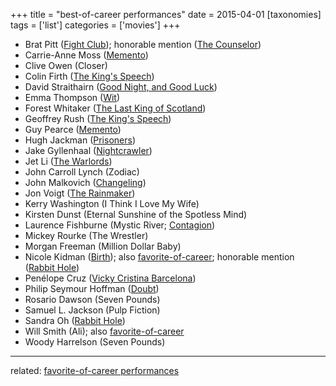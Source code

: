 +++
title = "best-of-career performances"
date = 2015-04-01
[taxonomies]
tags = ['list']
categories = ['movies']
+++

-   Brat Pitt ([Fight Club]); honorable mention ([The Counselor])
-   Carrie-Anne Moss ([Memento])
-   Clive Owen (Closer)
-   Colin Firth ([The King's Speech])
-   David Straithairn ([Good Night, and Good Luck])
-   Emma Thompson ([Wit])
-   Forest Whitaker ([The Last King of Scotland])
-   Geoffrey Rush ([The King's Speech])
-   Guy Pearce ([Memento])
-   Hugh Jackman ([Prisoners])
-   Jake Gyllenhaal ([Nightcrawler])
-   Jet Li ([The Warlords])
-   John Carroll Lynch (Zodiac)
-   John Malkovich ([Changeling])
-   Jon Voigt ([The Rainmaker])
-   Kerry Washington (I Think I Love My Wife)
-   Kirsten Dunst (Eternal Sunshine of the Spotless Mind)
-   Laurence Fishburne (Mystic River; [Contagion])
-   Mickey Rourke (The Wrestler)
-   Morgan Freeman (Million Dollar Baby)
-   Nicole Kidman ([Birth]); also [favorite-of-career]; honorable
    mention ([Rabbit Hole])
-   Penélope Cruz ([Vicky Cristina Barcelona])
-   Philip Seymour Hoffman ([Doubt])
-   Rosario Dawson (Seven Pounds)
-   Samuel L. Jackson (Pulp Fiction)
-   Sandra Oh ([Rabbit Hole])
-   Will Smith (Ali); also [favorite-of-career]
-   Woody Harrelson (Seven Pounds)

---

related: [favorite-of-career performances][favorite-of-career]

  [Fight Club]: http://tshepang.net/fight-club-1999
  [The Counselor]: http://tshepang.net/the-counselor-2013
  [Memento]: http://tshepang.net/memento-2000
  [The King's Speech]: http://tshepang.net/the-king-s-speech-2010
  [Good Night, and Good Luck]: http://tshepang.net/good-night-and-good-luck-2005
  [Wit]: http://tshepang.net/wit-2001
  [The Last King of Scotland]: http://tshepang.net/the-last-king-of-scotland-2006
  [Prisoners]: http://tshepang.net/prisoners-2013
  [Nightcrawler]: http://tshepang.net/nightcrawler
  [The Warlords]: http://tshepang.net/the-warlords-2007
  [Changeling]: http://tshepang.net/changeling-2008
  [The Rainmaker]: http://tshepang.net/the-rainmaker-1997
  [Contagion]: http://tshepang.net/contagion-2011
  [Birth]: http://tshepang.net/birth-2004
  [favorite-of-career]: http://tshepang.net/favorite-of-career-performances
  [Rabbit Hole]: http://tshepang.net/rabbit-hole-2010
  [Vicky Cristina Barcelona]: http://tshepang.net/vicky-cristina-barcelona-2008
  [Doubt]: http://tshepang.net/doubt-2008
